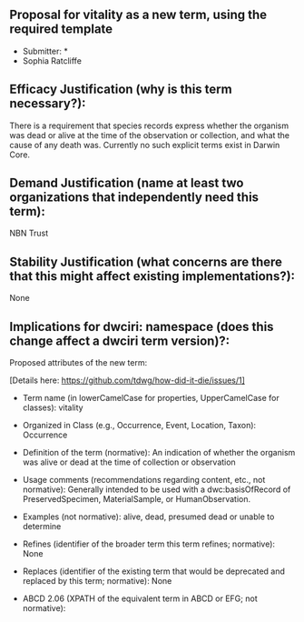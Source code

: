 ## Proposal for vitality as a new term, using the required template ##

* Submitter: *
* Sophia Ratcliffe

##  Efficacy Justification (why is this term necessary?): ## 
There is a requirement that species records express whether the organism was dead or alive at the time of the observation or collection, and what the cause of any death was. Currently no such explicit terms exist in Darwin Core.

## Demand Justification (name at least two organizations that independently need this term): ## 
  NBN Trust
  
## Stability Justification (what concerns are there that this might affect existing implementations?): ## 
  None
  
##  Implications for dwciri: namespace (does this change affect a dwciri term version)?: ## 

Proposed attributes of the new term:

[Details here: https://github.com/tdwg/how-did-it-die/issues/1]

* Term name (in lowerCamelCase for properties, UpperCamelCase for classes): 
  vitality
  
* Organized in Class (e.g., Occurrence, Event, Location, Taxon): 
  Occurrence
  
* Definition of the term (normative): 
  An indication of whether the organism was alive or dead at the time of collection or observation

* Usage comments (recommendations regarding content, etc., not normative): 
  Generally intended to be used with a dwc:basisOfRecord of PreservedSpecimen, MaterialSample, or HumanObservation.

* Examples (not normative): 
  alive, dead, presumed dead or unable to determine

* Refines (identifier of the broader term this term refines; normative): 
  None
  
* Replaces (identifier of the existing term that would be deprecated and replaced by this term; normative): 
  None
  
* ABCD 2.06 (XPATH of the equivalent term in ABCD or EFG; not normative):
